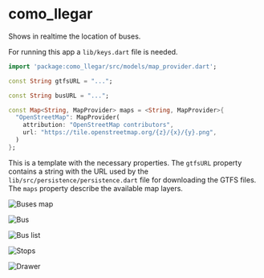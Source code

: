 # como_llegar

Shows in realtime the location of buses.

For running this app a `lib/keys.dart` file is needed.

```dart
import 'package:como_llegar/src/models/map_provider.dart';

const String gtfsURL = "...";

const String busURL = "...";

const Map<String, MapProvider> maps = <String, MapProvider>{
  "OpenStreetMap": MapProvider(
    attribution: "OpenStreetMap contributors",
    url: "https://tile.openstreetmap.org/{z}/{x}/{y}.png",
  )
};
```

This is a template with the necessary properties. The `gtfsURL` property contains 
a string with the URL used by the `lib/src/persistence/persistence.dart` file for 
downloading the GTFS files.  The `maps` property describe the available map layers.

![Buses map](docs/images/screenshot-1.png)

![Bus](docs/images/screenshot-2.png)

![Bus list](docs/images/screenshot-3.png)

![Stops](docs/images/screenshot-4.png)

![Drawer](docs/images/screenshot-5.png)